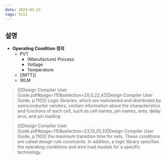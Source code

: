 ```yaml
---
date: 2024-03-22
tags: VLSI
---
```


## 설명

- **Operating Condition 정의**
	- PVT
		- (Manufacture) Process
		- Voltage
		- Temperature
	- [[MTT]]
	- WLM

> ([[Design Compiler User Guide.pdf#page=110&selection=20,0,22,42|Design Compiler User Guide, p.110]])
> Logic libraries, which are maintained and distributed by semiconductor vendors, contain information about the characteristics and functions of each cell, such as cell names, pin names, area, delay arcs, and pin loading. 

> ([[Design Compiler User Guide.pdf#page=110&selection=23,13,25,33|Design Compiler User Guide, p.110]])
> the maximum transition time for nets. These conditions are called design rule constraints. In addition, a logic library specifies the operating conditions and wire load models for a specific technology.